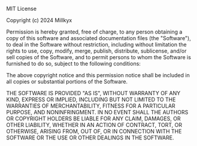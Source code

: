 MIT License

Copyright (c) 2024 Millkyx

Permission is hereby granted, free of charge, to any person obtaining a 
copy
of this software and associated documentation files (the "Software"), to 
deal
in the Software without restriction, including without limitation the 
rights
to use, copy, modify, merge, publish, distribute, sublicense, and/or sell
copies of the Software, and to permit persons to whom the Software is
furnished to do so, subject to the following conditions:

The above copyright notice and this permission notice shall be included in 
all
copies or substantial portions of the Software.

THE SOFTWARE IS PROVIDED "AS IS", WITHOUT WARRANTY OF ANY KIND, EXPRESS OR
IMPLIED, INCLUDING BUT NOT LIMITED TO THE WARRANTIES OF MERCHANTABILITY,
FITNESS FOR A PARTICULAR PURPOSE, AND NONINFRINGMENT. IN NO EVENT SHALL 
THE
AUTHORS OR COPYRIGHT HOLDERS BE LIABLE FOR ANY CLAIM, DAMAGES, OR OTHER
LIABILITY, WHETHER IN AN ACTION OF CONTRACT, TORT, OR OTHERWISE, ARISING 
FROM,
OUT OF, OR IN CONNECTION WITH THE SOFTWARE OR THE USE OR OTHER DEALINGS IN 
THE
SOFTWARE.
